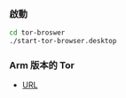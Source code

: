 
### 啟動
```bash
cd tor-broswer
./start-tor-browser.desktop
```

### Arm 版本的 Tor
- [URL ](https://sourceforge.net/projects/tor-browser-ports/)
